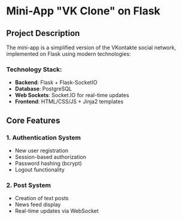 # Mini-App "VK Clone" on Flask

## Project Description

The mini-app is a simplified version of the VKontakte social network, implemented on Flask using modern technologies:

### Technology Stack:
- **Backend**: Flask + Flask-SocketIO
- **Database**: PostgreSQL
- **Web Sockets**: Socket.IO for real-time updates
- **Frontend**: HTML/CSS/JS + Jinja2 templates

## Core Features

### 1. Authentication System
- New user registration
- Session-based authorization
- Password hashing (bcrypt)
- Logout functionality

### 2. Post System
- Creation of text posts
- News feed display
- Real-time updates via WebSocket